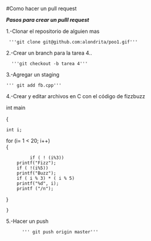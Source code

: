 #Como hacer un pull request

__*Pasos para crear un pulll request*__

1.-Clonar el repositorio de alguien mas

     '''git clone git@github.com:alondrita/poo1.gif'''

2.-Crear un branch para la tarea 4..

      '''git checkout -b tarea 4'''

3.-Agregar un staging

    ''' git add fb.cpp'''

4.-Crear y editar archivos en C con el código de fizzbuzz

int main

 {
    
    int i;
    
 for  (i= 1 < 20; i++)      
    {
       
             if ( ! (i%3))
        printf("Fizz");
        if ( !(i%5)) 
        printf("Buzz");
        if ( i % 3) * ( i % 5)  
        printf("%d", i); 
        printf ("/n");          
    
}
    
    }
5.-Hacer un push

          ''' git push origin master'''
